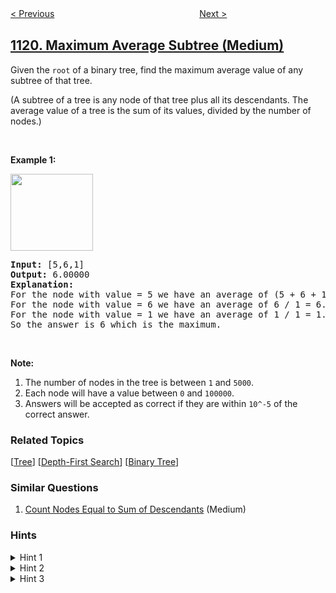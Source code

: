 <!--|This file generated by command(leetcode description); DO NOT EDIT.    |-->
<!--+----------------------------------------------------------------------+-->
<!--|@author    openset <openset.wang@gmail.com>                           |-->
<!--|@link      https://github.com/openset                                 |-->
<!--|@home      https://github.com/openset/leetcode                        |-->
<!--+----------------------------------------------------------------------+-->

[< Previous](../remove-vowels-from-a-string "Remove Vowels from a String")
　　　　　　　　　　　　　　　　
[Next >](../divide-array-into-increasing-sequences "Divide Array Into Increasing Sequences")

## [1120. Maximum Average Subtree (Medium)](https://leetcode.com/problems/maximum-average-subtree "子树的最大平均值")

<p>Given the <code>root</code> of a binary tree, find the maximum average value of any subtree of that tree.</p>

<p>(A subtree of a tree is any node of that tree plus all its descendants. The average value of a tree is the sum of its values, divided by the number of nodes.)</p>

<p>&nbsp;</p>

<p><strong>Example 1:</strong></p>

<p><img alt="" src="https://assets.leetcode.com/uploads/2019/04/09/1308_example_1.png" style="width: 132px; height: 123px;" /></p>

<pre>
<strong>Input: </strong><span id="example-input-1-1">[5,6,1]</span>
<strong>Output: </strong><span id="example-output-1">6.00000</span>
<strong>Explanation: </strong>
For the node with value = 5 we have an average of (5 + 6 + 1) / 3 = 4.
For the node with value = 6 we have an average of 6 / 1 = 6.
For the node with value = 1 we have an average of 1 / 1 = 1.
So the answer is 6 which is the maximum.
</pre>

<p>&nbsp;</p>

<p><strong>Note:</strong></p>

<ol>
	<li>The number of nodes in the tree is between <code>1</code> and <code>5000</code>.</li>
	<li>Each node will have a value between <code>0</code> and <code>100000</code>.</li>
	<li>Answers will be accepted as correct if they are within <code>10^-5</code> of the correct answer.</li>
</ol>

### Related Topics
  [[Tree](../../tag/tree/README.md)]
  [[Depth-First Search](../../tag/depth-first-search/README.md)]
  [[Binary Tree](../../tag/binary-tree/README.md)]

### Similar Questions
  1. [Count Nodes Equal to Sum of Descendants](../count-nodes-equal-to-sum-of-descendants) (Medium)

### Hints
<details>
<summary>Hint 1</summary>
Can you find the sum of values and the number of nodes for every sub-tree ?
</details>

<details>
<summary>Hint 2</summary>
Can you find the sum of values and the number of nodes for a sub-tree given the sum of values and the number of nodes of it's left and right sub-trees ?
</details>

<details>
<summary>Hint 3</summary>
Use depth first search to recursively find the solution for the children of a node then use their solutions to compute the current node's solution.
</details>
